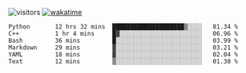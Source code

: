 <!--[![Top Langs](https://github-readme-stats.vercel.app/api/top-langs/?username=OrangeSodahub&layout=compact)](https://github.com/anuraghazra/github-readme-stats)-->
<!--[![OrangeSodahub's GitHub stats](https://github-readme-stats.vercel.app/api?username=OrangeSodahub)](https://github.com/anuraghazra/github-readme-stats)-->
![visitors](https://visitor-badge.glitch.me/badge?page_id=OrangeSodahub)
[![wakatime](https://wakatime.com/badge/user/55e306c3-cea9-4c2e-9056-61b183dcb26a.svg)](https://wakatime.com/@55e306c3-cea9-4c2e-9056-61b183dcb26a)
<!--START_SECTION:waka-->

```text
Python       12 hrs 32 mins  ████████████████████▒░░░░   81.34 %
C++          1 hr 4 mins     █▓░░░░░░░░░░░░░░░░░░░░░░░   06.96 %
Bash         36 mins         █░░░░░░░░░░░░░░░░░░░░░░░░   03.99 %
Markdown     29 mins         ▓░░░░░░░░░░░░░░░░░░░░░░░░   03.21 %
YAML         18 mins         ▓░░░░░░░░░░░░░░░░░░░░░░░░   02.04 %
Text         12 mins         ▒░░░░░░░░░░░░░░░░░░░░░░░░   01.30 %
```

<!--END_SECTION:waka-->
